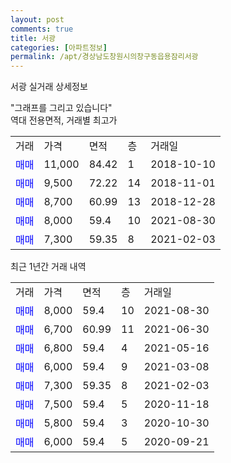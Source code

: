 ```yaml
---
layout: post
comments: true
title: 서광
categories: [아파트정보]
permalink: /apt/경상남도창원시의창구동읍용잠리서광
---
```


서광 실거래 상세정보

<script type="text/javascript">
  google.charts.load('current', {'packages':['line', 'corechart']});
  google.charts.setOnLoadCallback(drawChart);

  function drawChart() {
    var data = new google.visualization.DataTable();
    data.addColumn('date', '거래일');
    data.addColumn('number', "매매");
    data.addColumn('number', "전세");
    data.addColumn('number', "전매");

    data.addRows([[new Date(Date.parse("2021-08-30")), 8000, null, null], [new Date(Date.parse("2021-06-30")), 6700, null, null], [new Date(Date.parse("2021-05-16")), 6800, null, null], [new Date(Date.parse("2021-03-08")), 6000, null, null], [new Date(Date.parse("2021-02-03")), 7300, null, null], [new Date(Date.parse("2020-11-18")), 7500, null, null], [new Date(Date.parse("2020-10-30")), 5800, null, null], [new Date(Date.parse("2020-09-21")), 6000, null, null]]);

    var options = {
      hAxis: {
        format: 'yyyy/MM/dd'
      },    
      lineWidth: 0,
      pointsVisible: true,    
      title: '최근 1년간 유형별 실거래가 분포',
      legend: { position: 'bottom' }
    };

    var formatter = new google.visualization.NumberFormat({pattern:'###,###'} );
    formatter.format(data, 1);
    formatter.format(data, 2);
    
    setTimeout(function() {
        var chart = new google.visualization.LineChart(document.getElementById('columnchart_material'));
        chart.draw(data, (options));
        document.getElementById('loading').style.display = 'none';
    }, 1000);
  }
</script>


<div id="loading" style="z-index:20; display: block; margin-left: 0px">"그래프를 그리고 있습니다"</div>
<div id="columnchart_material" style="width: 95%; margin-left: 0px; display: block"></div>
<!-- contents start -->
역대 전용면적, 거래별 최고가
<table class="sortable">
    <tr>
      <td>거래</td>
      <td>가격</td>
      <td>면적</td>
      <td>층</td>
      <td>거래일</td>
    </tr>
        <tr>
          <td><a style="color: blue">매매</a></td>
          <td>11,000</td>
          <td>84.42</td>
          <td>1</td>
          <td>2018-10-10</td>
        </tr>            <tr>
          <td><a style="color: blue">매매</a></td>
          <td>9,500</td>
          <td>72.22</td>
          <td>14</td>
          <td>2018-11-01</td>
        </tr>            <tr>
          <td><a style="color: blue">매매</a></td>
          <td>8,700</td>
          <td>60.99</td>
          <td>13</td>
          <td>2018-12-28</td>
        </tr>            <tr>
          <td><a style="color: blue">매매</a></td>
          <td>8,000</td>
          <td>59.4</td>
          <td>10</td>
          <td>2021-08-30</td>
        </tr>            <tr>
          <td><a style="color: blue">매매</a></td>
          <td>7,300</td>
          <td>59.35</td>
          <td>8</td>
          <td>2021-02-03</td>
        </tr>        
    
    
</table>

최근 1년간 거래 내역

<table class="sortable">
    <tr>
      <td>거래</td>
      <td>가격</td>
      <td>면적</td>
      <td>층</td>
      <td>거래일</td>
    </tr>
    <tr>
      <td><a style="color: blue">매매</a></td>
      <td>8,000</td>
      <td>59.4</td>
      <td>10</td>
      <td>2021-08-30</td>
    </tr>          <tr>
      <td><a style="color: blue">매매</a></td>
      <td>6,700</td>
      <td>60.99</td>
      <td>11</td>
      <td>2021-06-30</td>
    </tr>          <tr>
      <td><a style="color: blue">매매</a></td>
      <td>6,800</td>
      <td>59.4</td>
      <td>4</td>
      <td>2021-05-16</td>
    </tr>          <tr>
      <td><a style="color: blue">매매</a></td>
      <td>6,000</td>
      <td>59.4</td>
      <td>9</td>
      <td>2021-03-08</td>
    </tr>          <tr>
      <td><a style="color: blue">매매</a></td>
      <td>7,300</td>
      <td>59.35</td>
      <td>8</td>
      <td>2021-02-03</td>
    </tr>          <tr>
      <td><a style="color: blue">매매</a></td>
      <td>7,500</td>
      <td>59.4</td>
      <td>5</td>
      <td>2020-11-18</td>
    </tr>          <tr>
      <td><a style="color: blue">매매</a></td>
      <td>5,800</td>
      <td>59.4</td>
      <td>3</td>
      <td>2020-10-30</td>
    </tr>          <tr>
      <td><a style="color: blue">매매</a></td>
      <td>6,000</td>
      <td>59.4</td>
      <td>5</td>
      <td>2020-09-21</td>
    </tr>      </table>
<!-- contents end -->    

